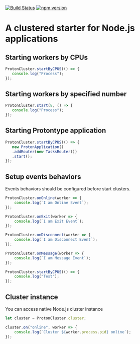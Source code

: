[![Build Status](https://travis-ci.org/protontype/proton-cluster.svg?branch=master)](https://travis-ci.org/protontype/proton-cluster) [![npm version](https://badge.fury.io/js/proton-cluster.svg)](https://badge.fury.io/js/proton-cluster)

# A clustered starter for Node.js applications

## Starting workers by CPUs
```typescript
ProtonCluster.startByCPUS(() => {
   console.log("Process");
});
```

## Starting workers by specified number
```typescript
ProtonCluster.start(8, () => {
   console.log("Process");
});
```

## Starting Protontype application
```typescript
ProtonCluster.startByCPUS(() => {
   new ProtonApplication()
   .addRouter(new TasksRouter())
   .start();
});
```

## Setup events behaviors

Events behaviors should be configured before start clusters.

```typescript
ProtonCluster.onOnline(worker => {
    console.log(`I am Online Event`);
});

ProtonCluster.onExit(worker => {
    console.log(`I am Exit Event`);
});

ProtonCluster.onDisconnect(worker => {
    console.log(`I am Disconnect Event`);
});

ProtonCluster.onMessage(worker => {
    console.log(`I am Message Event`);
});

ProtonCluster.startByCPUS(() => {
    console.log("Test");
});
```

## Cluster instance
You can access native Node.js cluster instance

```typescript
let cluster = ProtonCluster.cluster;

cluster.on("online", worker => {
    console.log(`Cluster ${worker.process.pid} online`);
});
```

